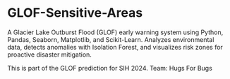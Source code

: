 # GLOF-Sensitive-Areas
A Glacier Lake Outburst Flood (GLOF) early warning system using Python, Pandas, Seaborn, Matplotlib, and Scikit-Learn. Analyzes environmental data, detects anomalies with Isolation Forest, and visualizes risk zones for proactive disaster mitigation.

This is part of the GLOF prediction for SIH 2024.
Team: Hugs For Bugs
